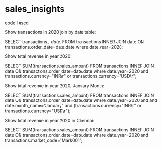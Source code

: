 # sales_insights
code I used

Show transactions in 2020 join by date table:

SELECT transactions.*, date.* FROM transactions INNER JOIN date ON transactions.order_date=date.date where date.year=2020;

Show total revenue in year 2020:

SELECT SUM(transactions.sales_amount) FROM transactions INNER JOIN date ON transactions.order_date=date.date where date.year=2020 and transactions.currency="INR\r" or transactions.currency="USD\r";

Show total revenue in year 2020, January Month:

SELECT SUM(transactions.sales_amount) FROM transactions INNER JOIN date ON transactions.order_date=date.date where date.year=2020 and and date.month_name="January" and (transactions.currency="INR\r" or transactions.currency="USD\r");

Show total revenue in year 2020 in Chennai:

SELECT SUM(transactions.sales_amount) FROM transactions INNER JOIN date ON transactions.order_date=date.date where date.year=2020 and transactions.market_code="Mark001";

